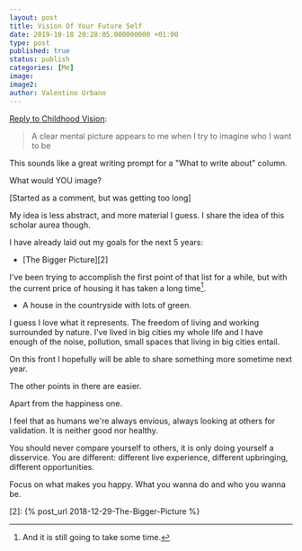 ```yaml
---
layout: post
title: Vision Of Your Future Self
date: 2019-10-18 20:28:05.000000000 +01:00
type: post
published: true
status: publish
categories: [Me]
image:
image2:
author: Valentino Urbano
---
```


[Reply to Childhood Vision][1]:

> A clear mental picture appears to me when I try to imagine who I want to be

This sounds like a great writing prompt for a "What to write about" column.

What would YOU image?

[Started as a comment, but was getting too long]

My idea is less abstract, and more material I guess. I share the idea of this scholar aurea though.

I have already laid out my goals for the next 5 years:

- [The Bigger Picture][2]

I've been trying to accomplish the first point of that list for a while, but with the current price of housing it has taken a long time[^1].

- A house in the countryside with lots of green.

I guess I love what it represents. The freedom of living and working surrounded by nature. I've lived in big cities my whole life and I have enough of the noise, pollution, small spaces that living in big cities entail.

On this front I hopefully will be able to share something more sometime next year.

The other points in there are easier.

Apart from the happiness one.

I feel that as humans we're always envious, always looking at others for validation. It is neither good nor healthy.

You should never compare yourself to others, it is only doing yourself a disservice.
You are different: different live experience, different upbringing, different opportunities.

Focus on what makes you happy. What you wanna do and who you wanna be.


[1]: https://200wordsaday.com/words/childhood-vision-291985da853406b111

[2]: {% post_url 2018-12-29-The-Bigger-Picture %}

[^1]: And it is still going to take some time.